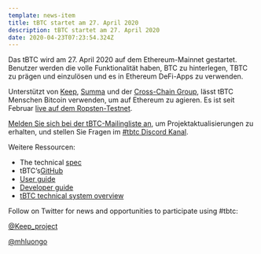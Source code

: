 ```yaml
---
template: news-item
title: tBTC startet am 27. April 2020
description: tBTC startet am 27. April 2020
date: 2020-04-23T07:23:54.324Z
---
```

Das tBTC wird am 27. April 2020 auf dem Ethereum-Mainnet gestartet. Benutzer werden die volle Funktionalität haben, BTC zu hinterlegen, TBTC zu prägen und einzulösen und es in Ethereum DeFi-Apps zu verwenden.

Unterstützt von [Keep](http://keep.network), [Summa](https://summa.one/) und der [Cross-Chain Group](https://www.crosschain.group/), lässt tBTC Menschen Bitcoin verwenden, um auf Ethereum zu agieren. Es ist seit Februar [live auf dem Ropsten-Testnet](https://tbtc.network/news/2020-02-14-ropsten).

[Melden Sie sich bei der tBTC-Mailingliste an](https://tbtc.network/#mailing-list), um Projektaktualisierungen zu erhalten, und stellen Sie Fragen im [\#tbtc Discord Kanal](https://discord.gg/wYezN7v).

Weitere Ressourcen:

* The technical [spec](http://docs.keep.network/tbtc/index.pdf)
* tBTC’s[GitHub](https://github.com/keep-network/tbtc)
* [User guide](https://tbtc.network/developers/how-to-use-the-tbtc-dapp)
* [Developer guide](https://tbtc.network/developers/how-to-integrate-tbtc-into-your-defi-dapp)
* [tBTC technical system overview](https://tbtc.network/developers/tbtc-technical-system-overview)

Follow on Twitter for news and opportunities to participate using #tbtc:

[@Keep_project](https://twitter.com/keep_project)

[@mhluongo](https://twitter.com/mhluongo)
